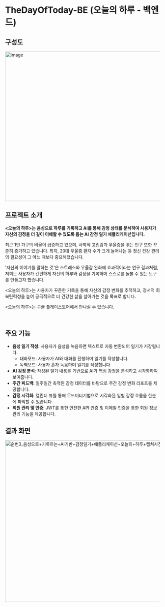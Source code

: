 # TheDayOfToday-BE (오늘의 하루 - 백엔드)

## 구성도
<img width="613" height="486" alt="image" src="https://github.com/user-attachments/assets/7d4cd953-f4fb-4061-a270-3a6dbb0548fa" />


<br>

## 프로젝트 소개

**<오늘의 하루>는 음성으로 하루를 기록하고 AI를 통해 감정 상태를 분석하여 사용자가 자신의 감정을 더 깊이 이해할 수 있도록 돕는 AI 감정 일기 애플리케이션입니다.**

최근 1인 가구의 비율이 급증하고 있으며, 사회적 고립감과 우울증을 겪는 인구 또한 꾸준히 증가하고 있습니다. 특히, 20대 우울증 환자 수가 크게 늘어나는 등 정신 건강 관리의 필요성이 그 어느 때보다 중요해졌습니다.

'자신의 이야기를 말하는 것'은 스트레스와 우울감 완화에 효과적이라는 연구 결과처럼, 저희는 사용자가 간편하게 자신의 하루와 감정을 기록하며 스스로를 돌볼 수 있는 도구를 만들고자 했습니다.

<오늘의 하루>는 사용자가 꾸준한 기록을 통해 자신의 감정 변화를 추적하고, 정서적 회복탄력성을 높여 궁극적으로 더 건강한 삶을 살아가는 것을 목표로 합니다.

<오늘의 하루>는 구글 플레이스토어에서 만나실 수 있습니다.

<br>

## 주요 기능

- **음성 일기 작성**: 사용자가 음성을 녹음하면 텍스트로 자동 변환되어 일기가 저장됩니다.
    - 대화모드: 사용자가 AI와 대화를 진행하며 일기를 작성합니다.
    - 독백모드: 사용자 혼자 녹음하며 일기를 작성합니다.
- **AI 감정 분석**: 작성된 일기 내용을 기반으로 AI가 핵심 감정을 분석하고 시각화하여 보여줍니다.
- **주간 피드백**: 일주일간 축적된 감정 데이터를 바탕으로 주간 감정 변화 리포트를 제공합니다.
- **감정 시각화**: 캘린더 뷰를 통해 무드미터기법으로 시각화된 일별 감정 흐름을 한눈에 파악할 수 있습니다.
- **회원 관리 및 인증**: JWT를 통한 안전한 API 인증 및 이메일 인증을 통한 회원 정보 관리 기능을 제공합니다.

## 결과 화면
<img width="1271" height="526" alt="순번3_음성으로+기록하는+AI기반+감정일기+애플리케이션+오늘의+하루+캡쳐사진" src="https://github.com/user-attachments/assets/80bc99b9-a0e4-4ba5-92ea-e7976eb62874" />



